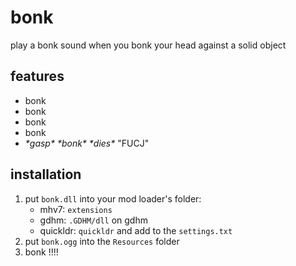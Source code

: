 # bonk
play a bonk sound when you bonk your head against a solid object

## features
- bonk
- bonk
- bonk
- bonk
- _\*gasp\* \*bonk\* \*dies\*_ "FUCJ"

## installation
1. put `bonk.dll` into your mod loader's folder:
   - mhv7: `extensions`
   - gdhm: `.GDHM/dll` on gdhm
   - quickldr: `quickldr` and add to the `settings.txt`
2. put `bonk.ogg` into the `Resources` folder
3. bonk !!!!
